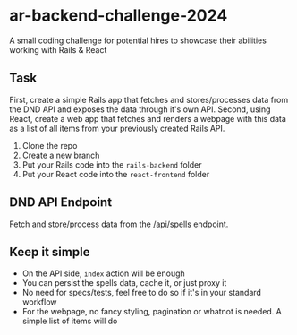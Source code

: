 # ar-backend-challenge-2024
A small coding challenge for potential hires to showcase their abilities working with Rails &amp; React

## Task
First, create a simple Rails app that fetches and stores/processes data from the DND API and exposes the data through it's own API.
Second, using React, create a web app that fetches and renders a webpage with this data as a list of all items from your previously created Rails API.

1. Clone the repo
2. Create a new branch
3. Put your Rails code into the `rails-backend` folder
4. Put your React code into the `react-frontend` folder

## DND API Endpoint
Fetch and store/process data from the [/api/spells](https://www.dnd5eapi.co/api/spells) endpoint.

## Keep it simple
- On the API side, `index` action will be enough
- You can persist the spells data, cache it, or just proxy it
- No need for specs/tests, feel free to do so if it's in your standard workflow
- For the webpage, no fancy styling, pagination or whatnot is needed. A simple list of items will do
